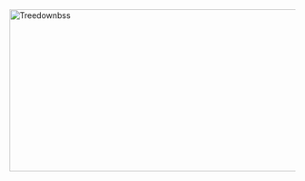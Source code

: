 <img width="1128" height="285" alt="Treedownbss" src="https://github.com/user-attachments/assets/3fda2ad4-a46c-4b33-94c5-f308788a50ab" />
